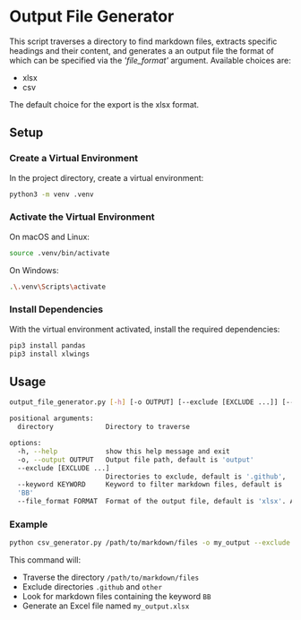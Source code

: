 # Output File Generator

This script traverses a directory to find markdown files, extracts specific headings and their content, and generates a an output file the format of which can be specified via the *'file_format'* argument. Available choices are:
- xlsx
- csv

The default choice for the export is the xlsx format. 

## Setup

### Create a Virtual Environment

In the project directory, create a virtual environment:

```sh
python3 -m venv .venv
```

### Activate the Virtual Environment

On macOS and Linux:

```sh
source .venv/bin/activate
```

On Windows:

```sh
.\.venv\Scripts\activate
```

### Install Dependencies

With the virtual environment activated, install the required dependencies:

```sh
pip3 install pandas
pip3 install xlwings
```

## Usage

```sh
output_file_generator.py [-h] [-o OUTPUT] [--exclude [EXCLUDE ...]] [--keyword KEYWORD] [--file_format FORMAT] directory

positional arguments:
  directory             Directory to traverse

options:
  -h, --help            show this help message and exit
  -o, --output OUTPUT   Output file path, default is 'output'
  --exclude [EXCLUDE ...]
                        Directories to exclude, default is '.github', '.venv', 'other', 'UseCases'
  --keyword KEYWORD     Keyword to filter markdown files, default is 
  'BB'
  --file_format FORMAT  Format of the output file, default is 'xlsx'. Available choices are xlsx, csv.
```

### Example

```sh
python csv_generator.py /path/to/markdown/files -o my_output --exclude .github other --keyword BB
```

This command will:

- Traverse the directory `/path/to/markdown/files`
- Exclude directories `.github` and `other`
- Look for markdown files containing the keyword `BB`
- Generate an Excel file named `my_output.xlsx`

